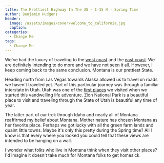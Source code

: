 ```yaml
---
title: The Prettiest Highway In The US - I-15 N - Spring Time
author: Benjamin Hudgens
header:
  image: /assets/images/cover/welcome_to_california.jpg
  caption:
categories:
  - Change Me
tags:
  - Change Me
---
```


We've had the luxury of traveling to the [west coast](asdf.com) and the [east coast](asdf.com).  We are definitely intending to do more and we have not seen it all.  However, I keep coming back to the same conclusion.  Montana is our prettiest State.

Heading north from Las Vegas towards Alaska allowed us to travel on roads we haven't traveled yet.  Part of this particular journey was through a familiar interstate in Utah.  Utah was one of the [first places](asdf.com) we visited when we started this vandwelling life adventure.  Zion National Park is a beautiful place to visit and traveling through the State of Utah is beautiful any time of year.

The latter part of our trek through Idaho and nearly all of Montana reaffirmed my belief about Montana.  Mother nature has chosen Montana as her favorite place.  Perhaps we got lucky with all the green farm lands and quaint little towns.  Maybe it's only this pretty during the Spring time?  All I know is that every where you looked you could tell that these views are intended to be hanging on a wall.

I wonder what folks who live in Montana think when they visit other places?  I'd imagine it doesn't take much for Montana folks to get homesick.  
